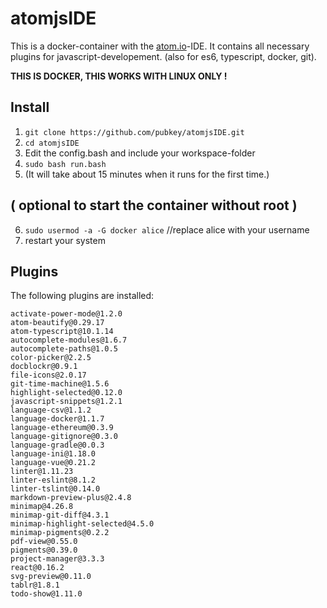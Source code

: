 # atomjsIDE
This is a docker-container with the [atom.io](https://atom.io/)-IDE. It contains all necessary plugins for javascript-developement. (also for es6, typescript, docker, git).

**THIS IS DOCKER, THIS WORKS WITH LINUX ONLY !**

## Install
1. `git clone https://github.com/pubkey/atomjsIDE.git`
2. `cd atomjsIDE`
3. Edit the config.bash and include your workspace-folder
4. `sudo bash run.bash`
5. (It will take about 15 minutes when it runs for the first time.)

## ( optional to start the container without root )
6. `sudo usermod -a -G docker alice` //replace alice with your username
7. restart your system

## Plugins
The following plugins are installed:

```
activate-power-mode@1.2.0
atom-beautify@0.29.17
atom-typescript@10.1.14
autocomplete-modules@1.6.7
autocomplete-paths@1.0.5
color-picker@2.2.5
docblockr@0.9.1
file-icons@2.0.17
git-time-machine@1.5.6
highlight-selected@0.12.0
javascript-snippets@1.2.1
language-csv@1.1.2
language-docker@1.1.7
language-ethereum@0.3.9
language-gitignore@0.3.0
language-gradle@0.0.3
language-ini@1.18.0
language-vue@0.21.2
linter@1.11.23
linter-eslint@8.1.2
linter-tslint@0.14.0
markdown-preview-plus@2.4.8
minimap@4.26.8
minimap-git-diff@4.3.1
minimap-highlight-selected@4.5.0
minimap-pigments@0.2.2
pdf-view@0.55.0
pigments@0.39.0
project-manager@3.3.3
react@0.16.2
svg-preview@0.11.0
tablr@1.8.1
todo-show@1.11.0
```
